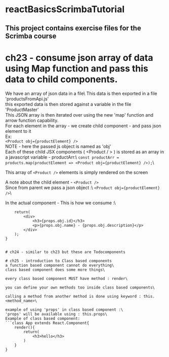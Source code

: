 # reactBasicsScrimbaTutorial
This project contains exercise files for the Scrimba course
----------------------------------------------------------------------------
# ch23 - consume json array of data using Map function and pass this data to child components.
We have an array of json data in a file\ 
This data is then exported in a file 'productsFromApi.js'\
this exported data is then stored against a variable in the file 'ProductMaster'\
This JSON array is then iterated over using the new 'map' function and arrow function capability.\
For each element in the array - we create child component - <Product /> and pass json element to it\
Ex:\
```<Product obj={productElement} />```\
NOTE - here the passed js object is named as 'obj'\
Each of these child JSX components ( <Product / > ) is stored as an array in a javascript variable - productArr:\\
```const productArr = products.map(productElement => <Product obj={productElement} />);```\\

This array of ```<Product />``` elements is simply rendered on the screen

A note about the child element - ```<Product />```\
Since from parent we pass a json object :\\
```<Product obj={productElement} />```\\

In the actual component - This is how we consume :\\
```function Product(props){
    return(
        <div>
            <h3>{props.obj.id}</h3>
            <p>{props.obj.name} - {props.obj.description}</p>
        </div>
    );
}


# ch24 - similar to ch23 but these are Todocomponents 

# ch25 - introduction to Class based components 
a function based component cannot do everything\ 
class based component does some more things\ 

every class based component MUST have method : render\ 

you can define your own methods too inside class based components\ 

calling a method from another method is done using keyword : this.<method_name>\

example of using 'props' in class based component :\
'props' will be available using : this.props\
Example of class based component:
```class App extends React.Component{
	render(){
		return(
			<h3>hello</h3>
		)
	}
}  